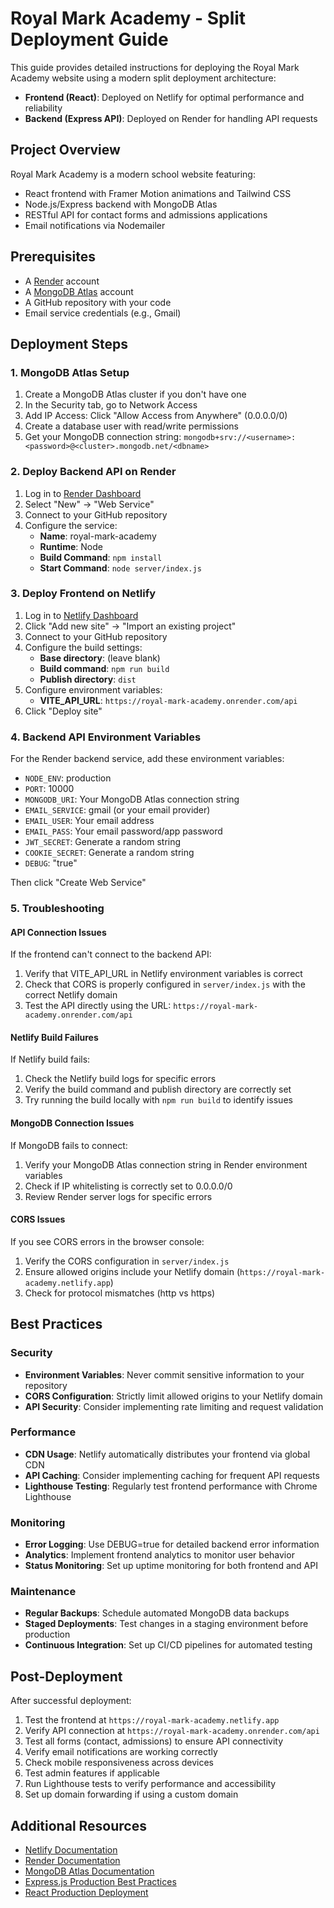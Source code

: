 # Royal Mark Academy - Split Deployment Guide

This guide provides detailed instructions for deploying the Royal Mark Academy website using a modern split deployment architecture:

- **Frontend (React)**: Deployed on Netlify for optimal performance and reliability
- **Backend (Express API)**: Deployed on Render for handling API requests

## Project Overview

Royal Mark Academy is a modern school website featuring:
- React frontend with Framer Motion animations and Tailwind CSS
- Node.js/Express backend with MongoDB Atlas
- RESTful API for contact forms and admissions applications
- Email notifications via Nodemailer

## Prerequisites

- A [Render](https://render.com) account
- A [MongoDB Atlas](https://www.mongodb.com/cloud/atlas) account
- A GitHub repository with your code
- Email service credentials (e.g., Gmail)

## Deployment Steps

### 1. MongoDB Atlas Setup

1. Create a MongoDB Atlas cluster if you don't have one
2. In the Security tab, go to Network Access
3. Add IP Access: Click "Allow Access from Anywhere" (0.0.0.0/0)
4. Create a database user with read/write permissions
5. Get your MongoDB connection string: `mongodb+srv://<username>:<password>@<cluster>.mongodb.net/<dbname>`

### 2. Deploy Backend API on Render

1. Log in to [Render Dashboard](https://dashboard.render.com)
2. Select "New" → "Web Service"
3. Connect to your GitHub repository
4. Configure the service:
   - **Name**: royal-mark-academy
   - **Runtime**: Node
   - **Build Command**: `npm install`
   - **Start Command**: `node server/index.js`

### 3. Deploy Frontend on Netlify

1. Log in to [Netlify Dashboard](https://app.netlify.com/)
2. Click "Add new site" → "Import an existing project"
3. Connect to your GitHub repository
4. Configure the build settings:
   - **Base directory**: (leave blank)
   - **Build command**: `npm run build`
   - **Publish directory**: `dist`
5. Configure environment variables:
   - **VITE_API_URL**: `https://royal-mark-academy.onrender.com/api`
6. Click "Deploy site"

### 4. Backend API Environment Variables

For the Render backend service, add these environment variables:
   - `NODE_ENV`: production
   - `PORT`: 10000
   - `MONGODB_URI`: Your MongoDB Atlas connection string
   - `EMAIL_SERVICE`: gmail (or your email provider)
   - `EMAIL_USER`: Your email address
   - `EMAIL_PASS`: Your email password/app password
   - `JWT_SECRET`: Generate a random string
   - `COOKIE_SECRET`: Generate a random string
   - `DEBUG`: "true"

Then click "Create Web Service"

### 5. Troubleshooting

#### API Connection Issues
If the frontend can't connect to the backend API:
1. Verify that VITE_API_URL in Netlify environment variables is correct
2. Check that CORS is properly configured in `server/index.js` with the correct Netlify domain
3. Test the API directly using the URL: `https://royal-mark-academy.onrender.com/api`

#### Netlify Build Failures
If Netlify build fails:
1. Check the Netlify build logs for specific errors
2. Verify the build command and publish directory are correctly set
3. Try running the build locally with `npm run build` to identify issues

#### MongoDB Connection Issues
If MongoDB fails to connect:
1. Verify your MongoDB Atlas connection string in Render environment variables
2. Check if IP whitelisting is correctly set to 0.0.0.0/0
3. Review Render server logs for specific errors

#### CORS Issues
If you see CORS errors in the browser console:
1. Verify the CORS configuration in `server/index.js`
2. Ensure allowed origins include your Netlify domain (`https://royal-mark-academy.netlify.app`)
3. Check for protocol mismatches (http vs https)

## Best Practices

### Security
- **Environment Variables**: Never commit sensitive information to your repository
- **CORS Configuration**: Strictly limit allowed origins to your Netlify domain
- **API Security**: Consider implementing rate limiting and request validation

### Performance
- **CDN Usage**: Netlify automatically distributes your frontend via global CDN
- **API Caching**: Consider implementing caching for frequent API requests
- **Lighthouse Testing**: Regularly test frontend performance with Chrome Lighthouse

### Monitoring
- **Error Logging**: Use DEBUG=true for detailed backend error information
- **Analytics**: Implement frontend analytics to monitor user behavior
- **Status Monitoring**: Set up uptime monitoring for both frontend and API

### Maintenance
- **Regular Backups**: Schedule automated MongoDB data backups
- **Staged Deployments**: Test changes in a staging environment before production
- **Continuous Integration**: Set up CI/CD pipelines for automated testing

## Post-Deployment

After successful deployment:
1. Test the frontend at `https://royal-mark-academy.netlify.app`
2. Verify API connection at `https://royal-mark-academy.onrender.com/api`
3. Test all forms (contact, admissions) to ensure API connectivity
4. Verify email notifications are working correctly
5. Check mobile responsiveness across devices
6. Test admin features if applicable
7. Run Lighthouse tests to verify performance and accessibility
8. Set up domain forwarding if using a custom domain

## Additional Resources

- [Netlify Documentation](https://docs.netlify.com/)
- [Render Documentation](https://render.com/docs)
- [MongoDB Atlas Documentation](https://docs.atlas.mongodb.com/)
- [Express.js Production Best Practices](https://expressjs.com/en/advanced/best-practices-performance.html)
- [React Production Deployment](https://create-react-app.dev/docs/deployment/)
